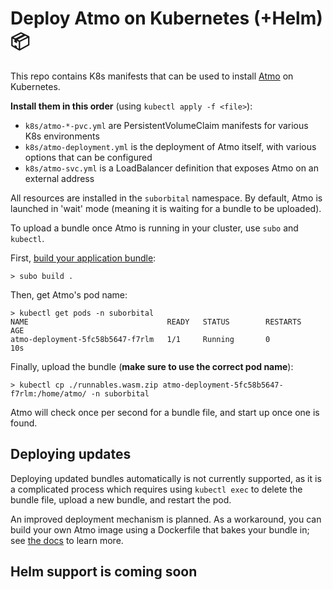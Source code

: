# Deploy Atmo on Kubernetes (+Helm) 📦

This repo contains K8s manifests that can be used to install [Atmo](https://github.com/suborbital/atmo) on Kubernetes.

**Install them in this order** (using `kubectl apply -f <file>`):
- `k8s/atmo-*-pvc.yml` are PersistentVolumeClaim manifests for various K8s environments
- `k8s/atmo-deployment.yml` is the deployment of Atmo itself, with various options that can be configured
- `k8s/atmo-svc.yml` is a LoadBalancer definition that exposes Atmo on an external address

All resources are installed in the `suborbital` namespace. By default, Atmo is launched in 'wait' mode (meaning it is waiting for a bundle to be uploaded).

To upload a bundle once Atmo is running in your cluster, use `subo` and `kubectl`.

First, [build your application bundle](https://atmo.suborbital.dev/usage/building-a-bundle):
```
> subo build .
```

Then, get Atmo's pod name:
```
> kubectl get pods -n suborbital
NAME                               READY   STATUS        RESTARTS   AGE
atmo-deployment-5fc58b5647-f7rlm   1/1     Running       0          10s
```

Finally, upload the bundle (**make sure to use the correct pod name**):
```
> kubectl cp ./runnables.wasm.zip atmo-deployment-5fc58b5647-f7rlm:/home/atmo/ -n suborbital
```

Atmo will check once per second for a bundle file, and start up once one is found. 

## Deploying updates
Deploying updated bundles automatically is not currently supported, as it is a complicated process which requires using `kubectl exec` to delete the bundle file, upload a new bundle, and restart the pod. 

An improved deployment mechanism is planned. As a workaround, you can build your own Atmo image using a Dockerfile that bakes your bundle in; see [the docs](https://atmo.suborbital.dev/usage/running-atmo#embed-bundle) to learn more.

## Helm support is coming soon